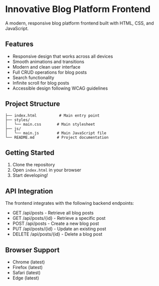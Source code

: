 # Innovative Blog Platform Frontend

A modern, responsive blog platform frontend built with HTML, CSS, and JavaScript.

## Features

- Responsive design that works across all devices
- Smooth animations and transitions
- Modern and clean user interface
- Full CRUD operations for blog posts
- Search functionality
- Infinite scroll for blog posts
- Accessible design following WCAG guidelines

## Project Structure

```
├── index.html          # Main entry point
├── styles/
│   └── main.css       # Main stylesheet
├── js/
│   └── main.js        # Main JavaScript file
└── README.md          # Project documentation
```

## Getting Started

1. Clone the repository
2. Open `index.html` in your browser
3. Start developing!

## API Integration

The frontend integrates with the following backend endpoints:

- GET /api/posts - Retrieve all blog posts
- GET /api/posts/{id} - Retrieve a specific post
- POST /api/posts - Create a new blog post
- PUT /api/posts/{id} - Update an existing post
- DELETE /api/posts/{id} - Delete a blog post

## Browser Support

- Chrome (latest)
- Firefox (latest)
- Safari (latest)
- Edge (latest) 
